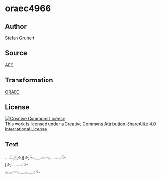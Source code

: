 # oraec4966

## Author

Stefan Grunert

## Source

[AES](https://github.com/simondschweitzer/aes)

## Transformation

[ORAEC](https://oraec.github.io/)

## License

<a rel="license" href="http://creativecommons.org/licenses/by-sa/4.0/"><img alt="Creative Commons License" style="border-width:0" src="https://i.creativecommons.org/l/by-sa/4.0/88x31.png" /></a><br />This work is licensed under a <a rel="license" href="http://creativecommons.org/licenses/by-sa/4.0/">Creative Commons Attribution-ShareAlike 4.0 International License</a>

## Text

𓂋𓄤𓄂[⯑][⯑]𓇓𓏏𓈖𓁹𓁸𓂋𓂝𓅨<br>
[⯑]𓂋𓂝𓅨<br>
𓐍𓂋𓎟𓆑𓂋𓂝𓅨<br>
